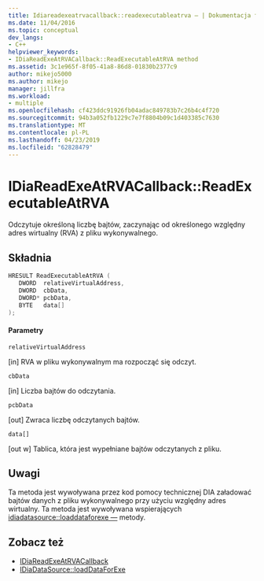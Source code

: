 ```yaml
---
title: Idiareadexeatrvacallback::readexecutableatrva — | Dokumentacja firmy Microsoft
ms.date: 11/04/2016
ms.topic: conceptual
dev_langs:
- C++
helpviewer_keywords:
- IDiaReadExeAtRVACallback::ReadExecutableAtRVA method
ms.assetid: 3c1e965f-8f05-41a8-86d8-01830b2377c9
author: mikejo5000
ms.author: mikejo
manager: jillfra
ms.workload:
- multiple
ms.openlocfilehash: cf423ddc91926fb04adac849783b7c26b4c4f720
ms.sourcegitcommit: 94b3a052fb1229c7e7f8804b09c1d403385c7630
ms.translationtype: MT
ms.contentlocale: pl-PL
ms.lasthandoff: 04/23/2019
ms.locfileid: "62828479"
---
```

# <a name="idiareadexeatrvacallbackreadexecutableatrva"></a>IDiaReadExeAtRVACallback::ReadExecutableAtRVA
Odczytuje określoną liczbę bajtów, zaczynając od określonego względny adres wirtualny (RVA) z pliku wykonywalnego.

## <a name="syntax"></a>Składnia

```C++
HRESULT ReadExecutableAtRVA ( 
   DWORD  relativeVirtualAddress,
   DWORD  cbData,
   DWORD* pcbData,
   BYTE   data[]
);
```

#### <a name="parameters"></a>Parametry
 `relativeVirtualAddress`

[in] RVA w pliku wykonywalnym ma rozpocząć się odczyt.

 `cbData`

[in] Liczba bajtów do odczytania.

 `pcbData`

[out] Zwraca liczbę odczytanych bajtów.

 `data[]`

[out w] Tablica, która jest wypełniane bajtów odczytanych z pliku.

## <a name="remarks"></a>Uwagi
 Ta metoda jest wywoływana przez kod pomocy technicznej DIA załadować bajtów danych z pliku wykonywalnego przy użyciu względny adres wirtualny. Ta metoda jest wywoływana wspierających [idiadatasource::loaddataforexe —](../../debugger/debug-interface-access/idiadatasource-loaddataforexe.md) metody.

## <a name="see-also"></a>Zobacz też
- [IDiaReadExeAtRVACallback](../../debugger/debug-interface-access/idiareadexeatrvacallback.md)
- [IDiaDataSource::loadDataForExe](../../debugger/debug-interface-access/idiadatasource-loaddataforexe.md)